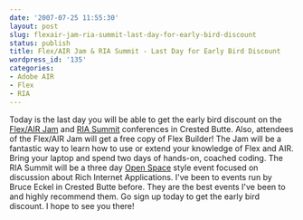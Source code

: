 ```yaml
---
date: '2007-07-25 11:55:30'
layout: post
slug: flexair-jam-ria-summit-last-day-for-early-bird-discount
status: publish
title: Flex/AIR Jam & RIA Summit - Last Day for Early Bird Discount
wordpress_id: '135'
categories:
- Adobe AIR
- Flex
- RIA
---
```


Today is the last day you will be able to get the early bird discount on the [Flex/AIR Jam](http://www.mindviewinc.com/Conferences/FlexAIRJam/Index.php) and [RIA Summit](http://www.mindviewinc.com/Conferences/RIA/Index.php) conferences in Crested Butte.  Also, attendees of the Flex/AIR Jam will get a free copy of Flex Builder!  The Jam will be a fantastic way to learn how to use or extend your knowledge of Flex and AIR.  Bring your laptop and spend two days of hands-on, coached coding.  The RIA Summit will be a three day [Open Space](http://en.wikipedia.org/wiki/Open-space_meeting) style event focused on discussion about Rich Internet Applications.  I've been to events run by Bruce Eckel in Crested Butte before.  They are the best events I've been to and highly recommend them.  Go sign up today to get the early bird discount.  I hope to see you there!
